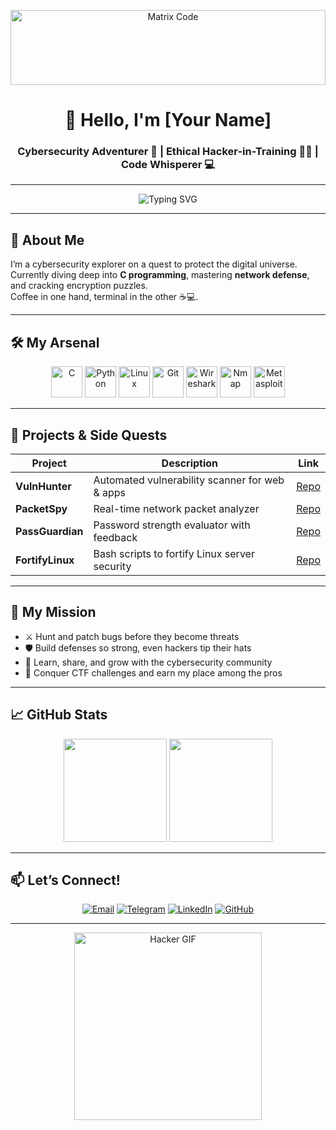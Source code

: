 <p align="center">
  <img src="https://media.giphy.com/media/v1.Y2lkPTc5MGI3NjExYXhoODltaHlic3Y0Z3diNGhpMHZ5cW9nNGM1eHluN3B3enZqNmE3aSZlcD12MV9pbnRlcm5hbF9naWZfYnlfaWQmY3Q9Zw/4H3Ii5eLChYul9p7NL/giphy.gif" alt="Matrix Code" width="100%" height="120" />
</p>

<h1 align="center">👾 Hello, I'm <b>[Your Name]</b></h1>
<h3 align="center">Cybersecurity Adventurer 🔐 | Ethical Hacker-in-Training 🕵️‍♂️ | Code Whisperer 💻</h3>

---

<p align="center">
  <img src="https://readme-typing-svg.herokuapp.com?size=28&color=33FF88&center=true&vCenter=true&width=600&lines=Hunting+bugs+%E2%9C%94+|+Breaking+walls+%E2%9C%94+|+Securing+the+future+%F0%9F%9A%80" alt="Typing SVG" />
</p>

---

## 🚀 About Me

I’m a cybersecurity explorer on a quest to protect the digital universe.  
Currently diving deep into **C programming**, mastering **network defense**, and cracking encryption puzzles.  
Coffee in one hand, terminal in the other ☕💻.

---

## 🛠 My Arsenal

<p align="center">
  <img alt="C" src="https://skillicons.dev/icons?i=c" height="50" />
  <img alt="Python" src="https://skillicons.dev/icons?i=python" height="50" />
  <img alt="Linux" src="https://skillicons.dev/icons?i=linux" height="50" />
  <img alt="Git" src="https://skillicons.dev/icons?i=git" height="50" />
  <img alt="Wireshark" src="https://skillicons.dev/icons?i=wireshark" height="50" />
  <img alt="Nmap" src="https://skillicons.dev/icons?i=nmap" height="50" />
  <img alt="Metasploit" src="https://skillicons.dev/icons?i=metasploit" height="50" />
</p>

---

## 🧩 Projects & Side Quests

| Project         | Description                                    | Link                                      |
|-----------------|------------------------------------------------|-------------------------------------------|
| **VulnHunter**  | Automated vulnerability scanner for web & apps | [Repo](https://github.com/yourusername/vulnhunter)  |
| **PacketSpy**  | Real-time network packet analyzer               | [Repo](https://github.com/yourusername/packetspy)    |
| **PassGuardian**| Password strength evaluator with feedback       | [Repo](https://github.com/yourusername/passguardian) |
| **FortifyLinux**| Bash scripts to fortify Linux server security   | [Repo](https://github.com/yourusername/fortifylinux) |

---

## 🎯 My Mission

- ⚔️ Hunt and patch bugs before they become threats  
- 🛡️ Build defenses so strong, even hackers tip their hats  
- 🧠 Learn, share, and grow with the cybersecurity community  
- 🚀 Conquer CTF challenges and earn my place among the pros  

---

## 📈 GitHub Stats

<p align="center">
  <img src="https://github-readme-stats.vercel.app/api?username=yourusername&show_icons=true&theme=dracula" height="165" />
  <img src="https://github-readme-streak-stats.herokuapp.com/?user=yourusername&theme=dracula" height="165" />
</p>

---

## 📫 Let’s Connect!

<p align="center">
  <a href="mailto:your.email@example.com"><img src="https://img.shields.io/badge/Email-D14836?style=for-the-badge&logo=gmail&logoColor=white" alt="Email" /></a>
  <a href="https://t.me/yourusername"><img src="https://img.shields.io/badge/Telegram-2CA5E0?style=for-the-badge&logo=telegram&logoColor=white" alt="Telegram" /></a>
  <a href="https://linkedin.com/in/yourusername"><img src="https://img.shields.io/badge/LinkedIn-0077B5?style=for-the-badge&logo=linkedin&logoColor=white" alt="LinkedIn" /></a>
  <a href="https://github.com/yourusername"><img src="https://img.shields.io/badge/GitHub-181717?style=for-the-badge&logo=github&logoColor=white" alt="GitHub" /></a>
</p>

---

<p align="center">
  <img src="https://media.giphy.com/media/3o7btPCcdNniyf0ArS/giphy.gif" alt="Hacker GIF" width="300" />
</p>
